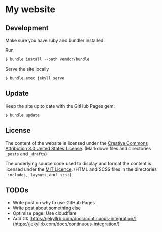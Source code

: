 # My website

## Development

Make sure you have ruby and bundler installed.

Run
```
$ bundle install --path vendor/bundle
```

Serve the site locally
```
$ bundle exec jekyll serve
```

## Update

Keep the site up to date with the GitHub Pages gem:
```
$ bundle update
```

## License

The content of the website is licensed under the [Creative Commons Attribution 3.0 United States License](https://creativecommons.org/licenses/by/3.0/us/). (Markdown files and directories `_posts` and `_drafts`)

 The underlying source code used to display and format the content is licensed under the [MIT Licence](http://opensource.org/licenses/mit-license.php). (HTML and SCSS files in the directories `_includes`, `_layouts`, and `_scss`)

## TODOs

* Write post on why to use GitHub Pages
* Write post about something else
* Optimise page: Use cloudflare
* Add CI: [https://jekyllrb.com/docs/continuous-integration/](https://jekyllrb.com/docs/continuous-integration/)
